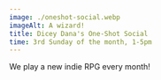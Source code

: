 ```yaml
---
image: ./oneshot-social.webp
imageAlt: A wizard!
title: Dicey Dana's One-Shot Social
time: 3rd Sunday of the month, 1-5pm
---
```


We play a new indie RPG every month!

